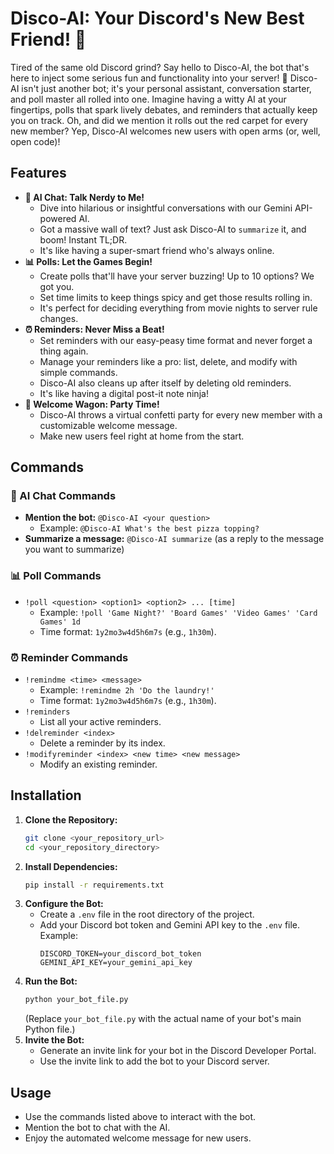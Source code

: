 # Disco-AI: Your Discord's New Best Friend! 🎉

Tired of the same old Discord grind? Say hello to Disco-AI, the bot that's here to inject some serious fun and functionality into your server! 🚀 Disco-AI isn't just another bot; it's your personal assistant, conversation starter, and poll master all rolled into one. Imagine having a witty AI at your fingertips, polls that spark lively debates, and reminders that actually keep you on track. Oh, and did we mention it rolls out the red carpet for every new member? Yep, Disco-AI welcomes new users with open arms (or, well, open code)!

## Features

* **🤖 AI Chat: Talk Nerdy to Me!**
    * Dive into hilarious or insightful conversations with our Gemini API-powered AI.
    * Got a massive wall of text? Just ask Disco-AI to `summarize` it, and boom! Instant TL;DR.
    * It's like having a super-smart friend who's always online.
* **📊 Polls: Let the Games Begin!**
    * Create polls that'll have your server buzzing! Up to 10 options? We got you.
    * Set time limits to keep things spicy and get those results rolling in.
    * It's perfect for deciding everything from movie nights to server rule changes.
* **⏰ Reminders: Never Miss a Beat!**
    * Set reminders with our easy-peasy time format and never forget a thing again.
    * Manage your reminders like a pro: list, delete, and modify with simple commands.
    * Disco-AI also cleans up after itself by deleting old reminders.
    * It's like having a digital post-it note ninja!
* **🎉 Welcome Wagon: Party Time!**
    * Disco-AI throws a virtual confetti party for every new member with a customizable welcome message.
    * Make new users feel right at home from the start.

## Commands

### 🤖 AI Chat Commands

* **Mention the bot:** `@Disco-AI <your question>`
    * Example: `@Disco-AI What's the best pizza topping?`
* **Summarize a message:** `@Disco-AI summarize` (as a reply to the message you want to summarize)

### 📊 Poll Commands

* `!poll <question> <option1> <option2> ... [time]`
    * Example: `!poll 'Game Night?' 'Board Games' 'Video Games' 'Card Games' 1d`
    * Time format: `1y2mo3w4d5h6m7s` (e.g., `1h30m`).

### ⏰ Reminder Commands

* `!remindme <time> <message>`
    * Example: `!remindme 2h 'Do the laundry!'`
    * Time format: `1y2mo3w4d5h6m7s` (e.g., `1h30m`).
* `!reminders`
    * List all your active reminders.
* `!delreminder <index>`
    * Delete a reminder by its index.
* `!modifyreminder <index> <new time> <new message>`
    * Modify an existing reminder.

## Installation

1.  **Clone the Repository:**
    ```bash
    git clone <your_repository_url>
    cd <your_repository_directory>
    ```
2.  **Install Dependencies:**
    ```bash
    pip install -r requirements.txt
    ```
3.  **Configure the Bot:**
    * Create a `.env` file in the root directory of the project.
    * Add your Discord bot token and Gemini API key to the `.env` file. Example:
        ```
        DISCORD_TOKEN=your_discord_bot_token
        GEMINI_API_KEY=your_gemini_api_key
        ```
4.  **Run the Bot:**
    ```bash
    python your_bot_file.py
    ```
    (Replace `your_bot_file.py` with the actual name of your bot's main Python file.)
5.  **Invite the Bot:**
    * Generate an invite link for your bot in the Discord Developer Portal.
    * Use the invite link to add the bot to your Discord server.

## Usage

* Use the commands listed above to interact with the bot.
* Mention the bot to chat with the AI.
* Enjoy the automated welcome message for new users.
